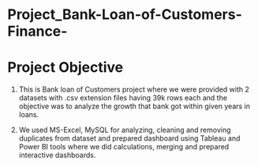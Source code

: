 # Project_Bank-Loan-of-Customers-Finance-

# Project Objective

1) This is Bank loan of Customers project where we were provided with 2 datasets with .csv extension files having 39k rows each and the objective was to analyze the growth that bank got within given years in loans.

2) We used MS-Excel, MySQL for analyzing, cleaning and removing duplicates from dataset and prepared dashboard using Tableau and Power BI tools where we did calculations, merging and prepared interactive dashboards.

